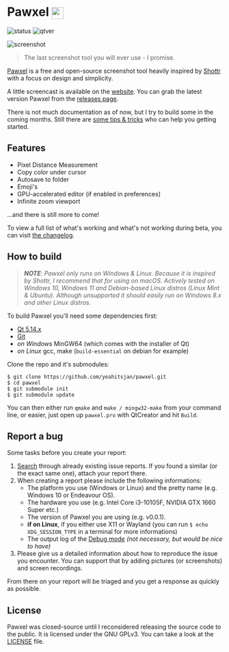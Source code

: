 # Pawxel <img src="https://pawxel.rocks/static/icon_512.png" width="28" height="28" align="center">

![status](https://img.shields.io/badge/status-beta-blueviolet?style=flat-square) ![qtver](https://img.shields.io/badge/5.14.x-blue?style=flat-square&logo=qt)

![screenshot](https://pawxel.rocks/static/poster2.png)

> The last screenshot tool you will ever use - I promise.

[Pawxel](https://pawxel.rocks) is a free and open-source screenshot tool heavily inspired by [Shottr](https://shottr.cc) with a focus on design and simplicity.

A little screencast is available on the [website](https://pawxel.rocks/). You can grab the latest version Pawxel from the [releases page](https://github.com/yeahitsjan/pawxel/tags).

There is not much documentation as of now, but I try to build some in the coming months. Still there are [some tips & tricks](https://github.com/yeahitsjan/pawxel/blob/develop/resources/docs/tips.md) who can help you getting started.

## Features

- Pixel Distance Measurement
- Copy color under cursor
- Autosave to folder
- Emoji's
- GPU-accelerated editor (if enabled in preferences)
- Infinite zoom viewport

...and there is still more to come!

To view a full list of what's working and what's not working during beta, you can visit [the changelog](https://github.com/yeahitsjan/pawxel/blob/develop/resources/docs/changelog.md).

## How to build

> ***NOTE**: Pawxel only runs on Windows & Linux. Because it is inspired by Shottr, I recommend that for using on macOS. Actively tested on Windows 10, Windows 11 and Debian-based Linux distros (Linux Mint & Ubuntu). Although unsupported it should easily run on Windows 8.x and other Linux distros.*

To build Pawxel you'll need some dependencies first:

- [Qt 5.14.x](https://download.qt.io/archive/qt/5.14/)
- [Git](https://git-scm.com)
- *on Windows* MinGW64 (which comes with the installer of Qt)
- *on Linux* gcc, make (``build-essential`` on debian for example)

Clone the repo and it's submodules:

```
$ git clone https://github.com/yeahitsjan/pawxel.git
$ cd pawxel
$ git submodule init
$ git submodule update
```

You can then either run ``qmake`` and ``make / mingw32-make`` from your command line, or easier, just open up ``pawxel.pro`` with QtCreator and hit ``Build``.

## Report a bug

Some tasks before you create your report:

1. [Search](https://github.com/yeahitsjan/pawxel/issues?q=) through already existing issue reports. If you found a similar (or the exact same one), attach your report there.
2. When creating a report please include the following informations:
   - The platform you use (Windows or Linux) and the pretty name (e.g. Windows 10 or Endeavour OS).
   - The hardware you use (e.g. Intel Core i3-10105F, NVIDIA GTX 1660 Super etc.)
   - The version of Pawxel you are using (e.g. v0.0.1).
   - **if on Linux**, if you either use X11 or Wayland (you can run ``$ echo XDG_SESSION_TYPE`` in a terminal for more informations)
   - The output log of the [Debug mode](https://github.com/yeahitsjan/pawxel/blob/develop/resources/docs/tips.md#debug-mode) *(not necessary, but would be nice to have)*
3. Please give us a detailed information about how to reproduce the issue you encounter. You can support that by adding pictures (or screenshots) and screen recordings.

From there on your report will be triaged and you get a response as quickly as possible.

## License

Pawxel was closed-source until I reconsidered releasing the source code to the public. It is licensed under the GNU GPLv3. You can take a look at the [LICENSE](https://github.com/yeahitsjan/pawxel/blob/develop/LICENSE) file.